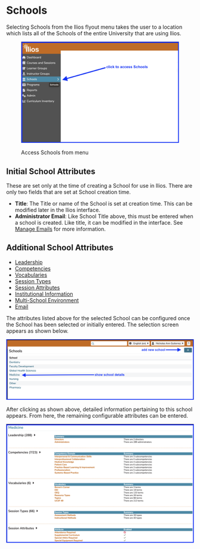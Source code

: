 # Schools

Selecting Schools from the Ilios flyout menu takes the user to a location which lists all of the Schools of the entire University that are using Ilios.

<figure>
    <img src="../images/schools/README/access_schools.png" alt="click as shown">
    <figcaption>
        <p>Access Schools from menu</p>
    </figcaption>
</figure>

## Initial School Attributes

These are set only at the time of creating a School for use in Ilios. There are only two fields that are set at School creation time.

* **Title**: The Title or name of the School is set at creation time. This can be modified later in the Ilios interface.
* **Administrator Email**: Like School Title above, this must be entered when a school is created. Like title, it can be modified in the interface. See [Manage Emails](https://iliosproject.gitbook.io/ilios-user-guide/schools/manage_emails) for more information.

## Additional School Attributes

* [Leadership](https://iliosproject.gitbook.io/ilios-user-guide/schools/school-leadership)
* [Competencies](https://iliosproject.gitbook.io/ilios-user-guide/schools/competencies)
* [Vocabularies](https://iliosproject.gitbook.io/ilios-user-guide/schools/vocabularies)
* [Session Types](https://iliosproject.gitbook.io/ilios-user-guide/schools/session-types)
* [Session Attributes](https://iliosproject.gitbook.io/ilios-user-guide/schools/session-attributes)
* [Institutional Information](https://iliosproject.gitbook.io/ilios-user-guide/schools/curriculum-inventory-institution-information)
* [Multi-School Environment](https://iliosproject.gitbook.io/ilios-user-guide/schools/multi-school-environment)
* [Email](https://iliosproject.gitbook.io/ilios-user-guide/schools/manage_emails)

The attributes listed above for the selected School can be configured once the School has been selected or initially entered. The selection screen appears as shown below.

![school list](../images/schools/README/school_list.png)

After clicking as shown above, detailed information pertaining to this school appears. From here, the remaining configurable attributes can be entered.

![school details](../images/schools/README/school_details.png)
